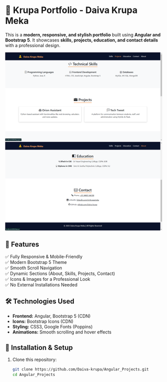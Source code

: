 # 🌟 Krupa Portfolio - Daiva Krupa Meka

This is a **modern, responsive, and stylish portfolio** built using **Angular and Bootstrap 5**. It showcases **skills, projects, education, and contact details** with a professional design.

![Portfolio Home Preview](1.png)
![Projects Section Preview](2.png)

## 🚀 Features
✅ Fully Responsive & Mobile-Friendly  
✅ Modern Bootstrap 5 Theme  
✅ Smooth Scroll Navigation  
✅ Dynamic Sections (About, Skills, Projects, Contact)  
✅ Icons & Images for a Professional Look  
✅ No External Installations Needed  

## 🛠 Technologies Used
- **Frontend:** Angular, Bootstrap 5 (CDN)
- **Icons:** Bootstrap Icons (CDN)
- **Styling:** CSS3, Google Fonts (Poppins)
- **Animations:** Smooth scrolling and hover effects

## 🔧 Installation & Setup
1. Clone this repository:
   ```sh
   git clone https://github.com/Daiva-krupa/Angular_Projects.git
   cd Angular_Projects
